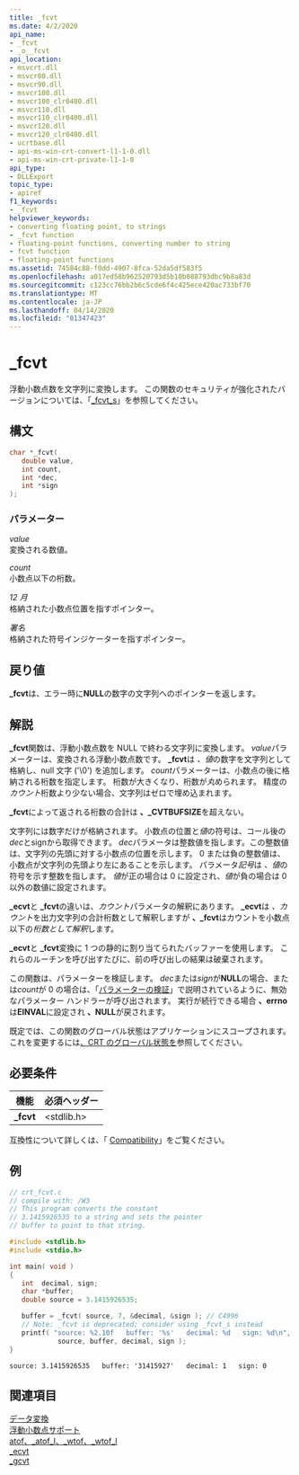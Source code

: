 ```yaml
---
title: _fcvt
ms.date: 4/2/2020
api_name:
- _fcvt
- _o__fcvt
api_location:
- msvcrt.dll
- msvcr80.dll
- msvcr90.dll
- msvcr100.dll
- msvcr100_clr0400.dll
- msvcr110.dll
- msvcr110_clr0400.dll
- msvcr120.dll
- msvcr120_clr0400.dll
- ucrtbase.dll
- api-ms-win-crt-convert-l1-1-0.dll
- api-ms-win-crt-private-l1-1-0
api_type:
- DLLExport
topic_type:
- apiref
f1_keywords:
- _fcvt
helpviewer_keywords:
- converting floating point, to strings
- _fcvt function
- floating-point functions, converting number to string
- fcvt function
- floating-point functions
ms.assetid: 74584c88-f0dd-4907-8fca-52da5df583f5
ms.openlocfilehash: a017ed58b962520793d5b10b088793dbc9b8a83d
ms.sourcegitcommit: c123cc76bb2b6c5cde6f4c425ece420ac733bf70
ms.translationtype: MT
ms.contentlocale: ja-JP
ms.lasthandoff: 04/14/2020
ms.locfileid: "81347423"
---
```

# <a name="_fcvt"></a>_fcvt

浮動小数点数を文字列に変換します。 この関数のセキュリティが強化されたバージョンについては、「[_fcvt_s](fcvt-s.md)」を参照してください。

## <a name="syntax"></a>構文

```C
char *_fcvt(
   double value,
   int count,
   int *dec,
   int *sign
);
```

### <a name="parameters"></a>パラメーター

*value*<br/>
変換される数値。

*count*<br/>
小数点以下の桁数。

*12 月*<br/>
格納された小数点位置を指すポインター。

*署名*<br/>
格納された符号インジケーターを指すポインター。

## <a name="return-value"></a>戻り値

**_fcvt**は、エラー時に**NULL**の数字の文字列へのポインターを返します。

## <a name="remarks"></a>解説

**_fcvt**関数は、浮動小数点数を NULL で終わる文字列に変換します。 *value*パラメーターは、変換される浮動小数点数です。 **_fcvt**は *、値*の数字を文字列として格納し、null 文字 ('\0') を追加します。 *count*パラメーターは、小数点の後に格納される桁数を指定します。 桁数が大きくなり、桁数が*丸*められます。 精度の*カウント*桁数より少ない場合、文字列はゼロで埋め込まれます。

**_fcvt**によって返される桁数の合計は **、_CVTBUFSIZE**を超えない。

文字列には数字だけが格納されます。 小数点の位置と*値*の符号は、コール後の*dec*とsignから取得できます。 *dec*パラメータは整数値を指します。この整数値は、文字列の先頭に対する小数点の位置を示します。 0 または負の整数値は、小数点が文字列の先頭より左にあることを示します。 パラメータ*記号*は *、値*の符号を示す整数を指します。 *値*が正の場合は 0 に設定され、*値*が負の場合は 0 以外の数値に設定されます。

**_ecvt**と **_fcvt**の違いは、*カウント*パラメータの解釈にあります。 **_ecvt**は *、カウント*を出力文字列の合計桁数として解釈しますが **、_fcvt**はカウントを小数点以下の*桁数として解釈*します。

**_ecvt**と **_fcvt**変換に 1 つの静的に割り当てられたバッファーを使用します。 これらのルーチンを呼び出すたびに、前の呼び出しの結果は破棄されます。

この関数は、パラメーターを検証します。 *dec*または*sign*が**NULL**の場合、または*count*が 0 の場合は、「[パラメーターの検証](../../c-runtime-library/parameter-validation.md)」で説明されているように、無効なパラメーター ハンドラーが呼び出されます。 実行が続行できる場合 **、errno**は**EINVAL**に設定され **、NULL**が戻されます。

既定では、この関数のグローバル状態はアプリケーションにスコープされます。 これを変更するには[、CRT のグローバル状態を](../global-state.md)参照してください。

## <a name="requirements"></a>必要条件

|機能|必須ヘッダー|
|--------------|---------------------|
|**_fcvt**|\<stdlib.h>|

互換性について詳しくは、「 [Compatibility](../../c-runtime-library/compatibility.md)」をご覧ください。

## <a name="example"></a>例

```C
// crt_fcvt.c
// compile with: /W3
// This program converts the constant
// 3.1415926535 to a string and sets the pointer
// buffer to point to that string.

#include <stdlib.h>
#include <stdio.h>

int main( void )
{
   int  decimal, sign;
   char *buffer;
   double source = 3.1415926535;

   buffer = _fcvt( source, 7, &decimal, &sign ); // C4996
   // Note: _fcvt is deprecated; consider using _fcvt_s instead
   printf( "source: %2.10f   buffer: '%s'   decimal: %d   sign: %d\n",
            source, buffer, decimal, sign );
}
```

```Output
source: 3.1415926535   buffer: '31415927'   decimal: 1   sign: 0
```

## <a name="see-also"></a>関連項目

[データ変換](../../c-runtime-library/data-conversion.md)<br/>
[浮動小数点サポート](../../c-runtime-library/floating-point-support.md)<br/>
[atof、_atof_l、_wtof、_wtof_l](atof-atof-l-wtof-wtof-l.md)<br/>
[_ecvt](ecvt.md)<br/>
[_gcvt](gcvt.md)<br/>
